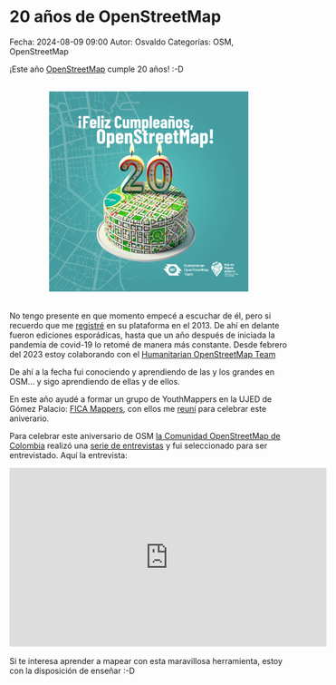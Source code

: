 20 años de OpenStreetMap
==================================

Fecha: 2024-08-09 09:00
Autor: Osvaldo
Categorías: OSM, OpenStreetMap

¡Este año [OpenStreetMap](https://es.wikipedia.org/wiki/OpenStreetMap) cumple 20 años! :-D

<!-- break -->

<br />
<center>
<a class="img-responsive" href="2024-08-10-20-years-osm/20-osm-3.png"><img class="img-responsive" style="width:70%;height:auto;margin-right:12px;" src="2024-08-10-20-years-osm/20-osm-3.png" alt="20 aniversario OSM" width="325" height="250"></a>
</center>
<br />

No tengo presente en que momento empecé a escuchar de él, pero si recuerdo que me [registré](https://www.openstreetmap.org/user/ChicoXXX) en su plataforma en el 2013. De ahí en delante fueron ediciones esporádicas, hasta que un año después de iniciada la pandemia de covid-19 lo retomé de manera más constante. Desde febrero del 2023 estoy colaborando con el [Humanitarian OpenStreetMap Team](https://tasks.hotosm.org/users/ChicoXXX)

De ahí a la fecha fui conociendo y aprendiendo de las y los grandes en OSM... y sigo aprendiendo de ellas y de ellos.

En este año ayudé a formar un grupo de YouthMappers en la UJED de Gómez Palacio: [FICA Mappers](https://wiki.openstreetmap.org/wiki/FICA_Mappers), con ellos me [reuní](https://www.instagram.com/p/C-d-mIJSTZH/) para celebrar este aniverario.

Para celebrar este aniversario de OSM [la Comunidad OpenStreetMap de Colombia](https://linktr.ee/osm_colombia) realizó una [serie de entrevistas](https://www.youtube.com/watch?v=Kp3sWxrCPs8&list=PLI7a5sSUigMSKO5gNIeKhfA4whLtTMyrK&ab_channel=ComunidadOpenStreetMapColombia) y fui seleccionado para ser entrevistado. Aquí la entrevista:

<iframe width="560" height="315" src="https://www.youtube.com/embed/c69kDwE_Ig4?si=PxWLEovjul66pan5" title="YouTube video player" frameborder="0" allow="accelerometer; autoplay; clipboard-write; encrypted-media; gyroscope; picture-in-picture; web-share" referrerpolicy="strict-origin-when-cross-origin" allowfullscreen></iframe>

Si te interesa aprender a mapear con esta maravillosa herramienta, estoy con la disposición de enseñar :-D

